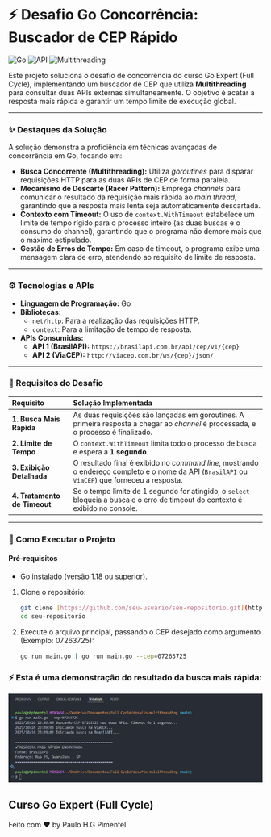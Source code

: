 # ⚡ Desafio Go Concorrência: Buscador de CEP Rápido

![Go](https://img.shields.io/badge/go-%2300ADD8.svg?style=for-the-badge&logo=go&logoColor=white)
![API](https://img.shields.io/badge/REST%20API-lightgrey?style=for-the-badge&logo=api)
![Multithreading](https://img.shields.io/badge/Concurrency-FF9900?style=for-the-badge&logo=go)

Este projeto soluciona o desafio de concorrência do curso Go Expert (Full Cycle), implementando um buscador de CEP que utiliza **Multithreading** para consultar duas APIs externas simultaneamente. O objetivo é acatar a resposta mais rápida e garantir um tempo limite de execução global.

---

### ✨ Destaques da Solução

A solução demonstra a proficiência em técnicas avançadas de concorrência em Go, focando em:

* **Busca Concorrente (Multithreading):** Utiliza *goroutines* para disparar requisições HTTP para as duas APIs de CEP de forma paralela.
* **Mecanismo de Descarte (Racer Pattern):** Emprega *channels* para comunicar o resultado da requisição mais rápida ao *main thread*, garantindo que a resposta mais lenta seja automaticamente descartada.
* **Contexto com Timeout:** O uso de `context.WithTimeout` estabelece um limite de tempo rígido para o processo inteiro (as duas buscas e o consumo do channel), garantindo que o programa não demore mais que o máximo estipulado.
* **Gestão de Erros de Tempo:** Em caso de timeout, o programa exibe uma mensagem clara de erro, atendendo ao requisito de limite de resposta.

---

### ⚙️ Tecnologias e APIs

* **Linguagem de Programação:** Go
* **Bibliotecas:**
    * `net/http`: Para a realização das requisições HTTP.
    * `context`: Para a limitação de tempo de resposta.
* **APIs Consumidas:**
    * **API 1 (BrasilAPI):** `https://brasilapi.com.br/api/cep/v1/{cep}`
    * **API 2 (ViaCEP):** `http://viacep.com.br/ws/{cep}/json/`

---

### 🎯 Requisitos do Desafio

| Requisito | Solução Implementada |
| :--- | :--- |
| **1. Busca Mais Rápida** | As duas requisições são lançadas em goroutines. A primeira resposta a chegar ao *channel* é processada, e o processo é finalizado. |
| **2. Limite de Tempo** | O `context.WithTimeout` limita todo o processo de busca e espera a **1 segundo**. |
| **3. Exibição Detalhada** | O resultado final é exibido no *command line*, mostrando o endereço completo e o nome da API (`BrasilAPI` ou `ViaCEP`) que forneceu a resposta. |
| **4. Tratamento de Timeout** | Se o tempo limite de 1 segundo for atingido, o `select` bloqueia a busca e o erro de timeout do contexto é exibido no console. |

---

### 🏁 Como Executar o Projeto

#### Pré-requisitos
* Go instalado (versão 1.18 ou superior).

1.  Clone o repositório:
    ```bash
    git clone [https://github.com/seu-usuario/seu-repositorio.git](https://github.com/seu-usuario/seu-repositorio.git)
    cd seu-repositorio
    ```

2.  Execute o arquivo principal, passando o CEP desejado como argumento        (Exemplo: 07263725):
    ```bash
    go run main.go | go run main.go --cep=07263725
    ```

### ⚡ Esta é uma demonstração do resultado da busca mais rápida:

![Screenshot do Terminal](assets/log.png)

## Curso Go Expert (Full Cycle)
<p>Feito com ♥ by Paulo H.G Pimentel</p>
